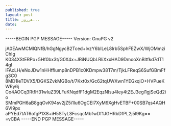 ```yaml
---
published: true
layout: post
title: هرروز...
date: 
---
```


-----BEGIN PGP MESSAGE-----
Version: GnuPG v2

jA0EAwMCMlQNfB/hGgNgycB2Tced+lvzY6bILeL8lrb5SphFEZwX/WjOMmziChIg
K034XStERPo+5Hf0bx3t/G0X4x+JRiNUQbLRliXxxHAD9DmooXnBItfkd7dT14gI
iFAcLH/eNoJDw1nHHfflump8nDPB1c0KDmpw38T7m/TjkLFReqS6SufGBmFfg3C0
8MD1IeTDVX5/DGKSZvkMGBo/t/7Kxt0x/Gc62tqUWXwn1YEGxqiO+HVPueKWRy6j
Co4AOCq3RtfH31wIuZ39LFuKNqdfF1dgM2EqzNIsu4Iey4tZEJ3egl1gjSeQd2io
SMmPGH6aB8gqOvK94sv2jZ5i1Iu6OgCEl7XyM9XgHvETBF+00SB7qs4AQH6VI9px
aPYEd7tAT6ofgP1X8+iH5STyLSFcsqcMbfwDf1JGHRbDfPL2j5l9Kg==
=vCBA
-----END PGP MESSAGE-----
